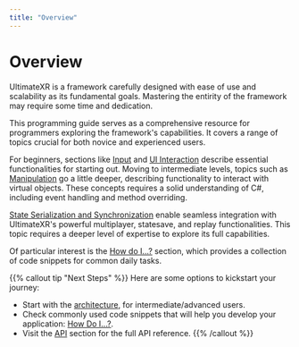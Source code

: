 ```yaml
---
title: "Overview"
---
```


# Overview

UltimateXR is a framework carefully designed with ease of use and scalability as its fundamental goals. Mastering the entirity of the framework may require some time and dedication.

This programming guide serves as a comprehensive resource for programmers exploring the framework's capabilities. It covers a range of topics crucial for both novice and experienced users.

For beginners, sections like [Input](/docs/programming-guide/input-getting-user-input) and [UI Interaction](/docs/programming-guide/ui-interaction-overview) describe essential functionalities for starting out. Moving to intermediate levels, topics such as [Manipulation](/docs/programming-guide/manipulation-overview) go a little deeper, describing functionality to interact with virtual objects. These concepts requires a solid understanding of C#, including event handling and method overriding.

[State Serialization and Synchronization](/docs/programming-guide/state-serialization-and-synchronization-introduction) enable seamless integration with UltimateXR's powerful multiplayer, statesave, and replay functionalities. This topic requires a deeper level of expertise to explore its full capabilities.

Of particular interest is the [How do I...?](/docs/programming-guide/how-do-i) section, which provides a collection of code snippets for common daily tasks.

{{% callout tip "Next Steps" %}}
Here are some options to kickstart your journey:

- Start with the [architecture](/docs/programming-guide/architecture-principles), for intermediate/advanced users.
- Check commonly used code snippets that will help you develop your application: [How Do I...?](/docs/programming-guide/how-do-i).
- Visit the [API](/api) section for the full API reference.
{{% /callout %}}
